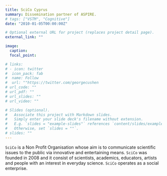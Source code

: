 ```yaml
---
title: SciCo Cyprus
summary: Dissemination partner of ASPIRE.
# tags: ["VSTM", "Cognitive"]
date: "2010-01-05T00:00:00Z"

# Optional external URL for project (replaces project detail page).
external_link: ""

image:
  caption: 
  focal_point: 

# links:
# - icon: twitter
#  icon_pack: fab
#  name: Follow
#  url: ""https://twitter.com/georgecushen
# url_code: ""
# url_pdf: ""
# url_slides: ""
# url_video: ""

# Slides (optional).
#   Associate this project with Markdown slides.
#   Simply enter your slide deck's filename without extension.
#   E.g. `slides = "example-slides"` references `content/slides/example-slides.md`.
#   Otherwise, set `slides = ""`.
# slides: ""
---
```

`SciCo` is a Non Profit Organisation whose aim is to communicate scientific issues to the public via innovative and entertaining means. `SciCo` was founded in 2008 and it consist of scientists, academics, educators, artists and people with an interest in everyday science. `SciCo` operates as a social enterprise.
